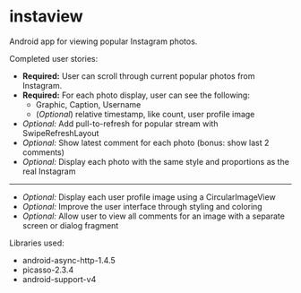 instaview
=========

Android app for viewing popular Instagram photos.

Completed user stories:
* __Required:__ User can scroll through current popular photos from Instagram.
* __Required:__ For each photo display, user can see the following:
  * Graphic, Caption, Username
  * (_Optional_) relative timestamp, like count, user profile image
* _Optional:_ Add pull-to-refresh for popular stream with SwipeRefreshLayout
* _Optional:_ Show latest comment for each photo (bonus: show last 2 comments)
* _Optional:_ Display each photo with the same style and proportions as the real Instagram

- - -

* _Optional:_ Display each user profile image using a CircularImageView
* _Optional:_ Improve the user interface through styling and coloring
* _Optional:_ Allow user to view all comments for an image with a separate screen or dialog fragment

Libraries used:
- android-async-http-1.4.5
- picasso-2.3.4
- android-support-v4